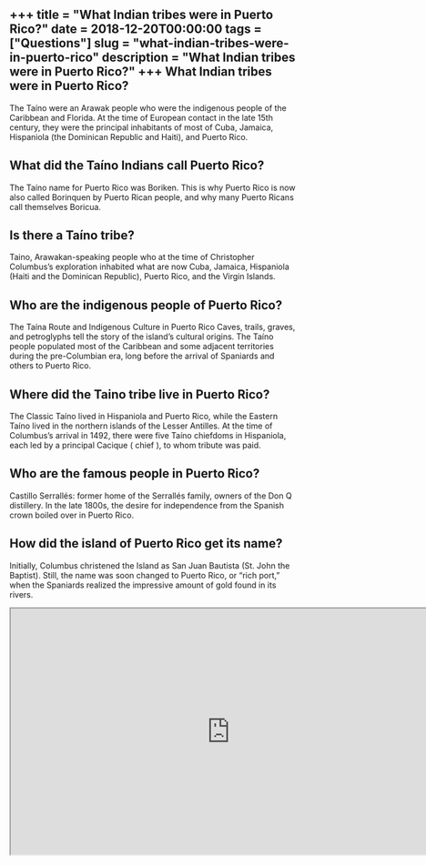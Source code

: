 +++
title = "What Indian tribes were in Puerto Rico?"
date = 2018-12-20T00:00:00
tags = ["Questions"]
slug = "what-indian-tribes-were-in-puerto-rico"
description = "What Indian tribes were in Puerto Rico?"
+++
What Indian tribes were in Puerto Rico?
---------------------------------------

The Taíno were an Arawak people who were the indigenous people of the Caribbean and Florida. At the time of European contact in the late 15th century, they were the principal inhabitants of most of Cuba, Jamaica, Hispaniola (the Dominican Republic and Haiti), and Puerto Rico.

What did the Taíno Indians call Puerto Rico?
--------------------------------------------

The Taíno name for Puerto Rico was Boriken. This is why Puerto Rico is now also called Borinquen by Puerto Rican people, and why many Puerto Ricans call themselves Boricua.

Is there a Taíno tribe?
-----------------------

Taino, Arawakan-speaking people who at the time of Christopher Columbus’s exploration inhabited what are now Cuba, Jamaica, Hispaniola (Haiti and the Dominican Republic), Puerto Rico, and the Virgin Islands.

Who are the indigenous people of Puerto Rico?
---------------------------------------------

The Taína Route and Indigenous Culture in Puerto Rico Caves, trails, graves, and petroglyphs tell the story of the island’s cultural origins. The Taíno people populated most of the Caribbean and some adjacent territories during the pre-Columbian era, long before the arrival of Spaniards and others to Puerto Rico.

Where did the Taino tribe live in Puerto Rico?
----------------------------------------------

The Classic Taíno lived in Hispaniola and Puerto Rico, while the Eastern Taíno lived in the northern islands of the Lesser Antilles. At the time of Columbus’s arrival in 1492, there were five Taíno chiefdoms in Hispaniola, each led by a principal Cacique ( chief ), to whom tribute was paid.

Who are the famous people in Puerto Rico?
-----------------------------------------

Castillo Serrallés: former home of the Serrallés family, owners of the Don Q distillery. In the late 1800s, the desire for independence from the Spanish crown boiled over in Puerto Rico.

How did the island of Puerto Rico get its name?
-----------------------------------------------

Initially, Columbus christened the Island as San Juan Bautista (St. John the Baptist). Still, the name was soon changed to Puerto Rico, or “rich port,” when the Spaniards realized the impressive amount of gold found in its rivers.

<iframe allow="accelerometer; autoplay; clipboard-write; encrypted-media; gyroscope; picture-in-picture" allowfullscreen="" class="__youtube_prefs__  epyt-is-override  no-lazyload" data-no-lazy="1" data-origheight="433" data-origwidth="770" data-skipgform_ajax_framebjll="" height="433" id="_ytid_94660" loading="lazy" src="https://www.youtube.com/embed/eA8wPHcfa70?enablejsapi=1&autoplay=0&cc_load_policy=0&cc_lang_pref=&iv_load_policy=1&loop=0&modestbranding=0&rel=1&fs=1&playsinline=0&autohide=2&theme=dark&color=red&controls=1&" title="YouTube player" width="770"></iframe>